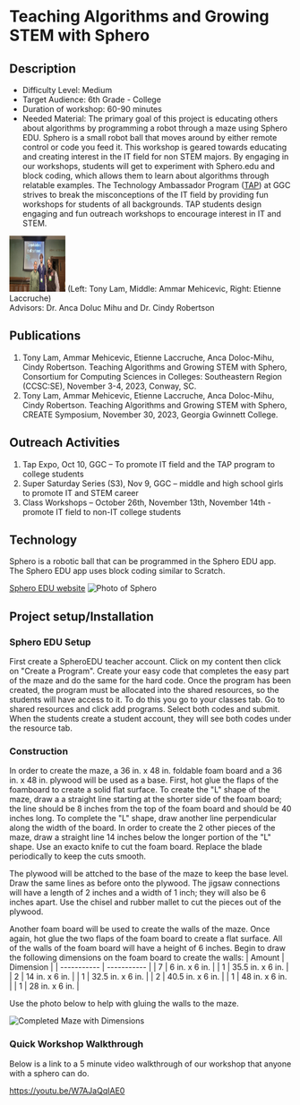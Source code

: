 #  Teaching Algorithms and Growing STEM with Sphero
## Description
* Difficulty Level: Medium
* Target Audience: 6th Grade - College
* Duration of workshop: 60-90 minutes
* Needed Material: 
The primary goal of this project is educating others about algorithms by programming a robot through a maze using Sphero EDU. 
Sphero is a small robot ball that moves around by either remote control or code you feed it. 
This workshop is geared towards educating and creating interest in the IT field for non STEM majors. 
By engaging in our workshops, students will get to experiment with Sphero.edu and block coding, which allows them to learn about algorithms through relatable examples. 
The Technology Ambassador Program ([TAP](https://www.ggc.edu/academics/school-of-science-and-technology/research-internships-service-learning/technology-ambassador-program)) at GGC strives to break the misconceptions of the IT field by providing fun workshops for students of all backgrounds. 
TAP students design engaging and fun outreach workshops to encourage interest in IT and STEM. 

<img src= "Media/GroupPhoto.jpg" width="100" height="100">
(Left: Tony Lam, Middle: Ammar Mehicevic, Right: Etienne Laccruche) <br>
Advisors: Dr. Anca Doluc Mihu and Dr. Cindy Robertson

## Publications
1. Tony Lam, Ammar Mehicevic, Etienne Laccruche, Anca Doloc-Mihu, Cindy Robertson. Teaching Algorithms and Growing STEM with Sphero, Consortium for Computing
Sciences in Colleges: Southeastern Region (CCSC:SE), November 3-4, 2023, Conway, SC.
2. Tony Lam, Ammar Mehicevic, Etienne Laccruche, Anca Doloc-Mihu, Cindy Robertson. Teaching Algorithms and Growing STEM with Sphero, CREATE Symposium, November 30, 2023, Georgia Gwinnett College.

## Outreach Activities
1. Tap Expo, Oct 10, GGC – To promote IT field and the TAP program to college students
2. Super Saturday Series (S3), Nov 9, GGC – middle and high school girls to promote IT and
STEM career
3. Class Workshops – October 26th, November 13th, November 14th - promote IT field to non-IT college
students
## Technology
Sphero is a robotic ball that can be programmed in the Sphero EDU app. The Sphero EDU app uses block coding similar to Scratch. 

[Sphero EDU website](https://edu.sphero.com/sphero/home)
![Photo of Sphero](https://github.com/TechAmbassadors-GGC/Jedi/blob/main/Media/Sphero%20Robot.jpg)

## Project setup/Installation
### Sphero EDU Setup
First create a SpheroEDU teacher account. Click on my content then click on "Create a Program". Create your easy code that completes the easy part of the maze and do the same for the hard code. Once the program has been created, the program must be allocated into the shared resources, so the students will have access to it. To do this you go to your classes tab. Go to shared resources and click add programs. Select both codes and submit. When the students create a student account, they will see both codes under the resource tab. 
### Construction
In order to create the maze, a 36 in. x 48 in. foldable foam board and a 36 in. x 48 in. plywood will be used as a base. First, hot glue the flaps of the foamboard to create a solid flat surface. To create the "L" shape of the maze, draw a a straight line starting at the shorter side of the foam board; the line should be 8 inches from the top of the foam board and should be 40 inches long. To complete the "L" shape, draw another line perpendicular along the width of the board. In order to create the 2 other pieces of the maze, draw a straight line 14 inches below the longer portion of the "L" shape. Use an exacto knife to cut the foam board. Replace the blade periodically to keep the cuts smooth. 

The plywood will be attched to the base of the maze to keep the base level. Draw the same lines as before onto the plywood. The jigsaw connections will have a length of 2 inches and a width of 1 inch; they will also be 6 inches apart. Use the chisel and rubber mallet to cut the pieces out of the plywood.

Another foam board will be used to create the walls of the maze. Once again, hot glue the two flaps of the foam board to create a flat surface. All of the walls of the foam board will have a height of 6 inches. Begin to draw the following dimensions on the foam board to create the walls:
| Amount | Dimension |
| ----------- | ----------- |
| 7 | 6 in. x 6 in. |
| 1 | 35.5 in. x 6 in. |
| 2 | 14 in. x 6 in. |
| 1 | 32.5 in. x 6 in. |
| 2 | 40.5 in. x 6 in. |
| 1 | 48 in. x 6 in. |
| 1 | 28 in. x 6 in. |

Use the photo below to help with gluing the walls to the maze. 

![Completed Maze with Dimensions](https://github.com/TechAmbassadors-GGC/Jedi/assets/150370480/023c80d5-1711-4d41-8f51-d388f45df25e) <br>

### Quick Workshop Walkthrough
Below is a link to a 5 minute video walkthrough of our workshop that anyone with a sphero can do.

https://youtu.be/W7AJaQqIAE0

